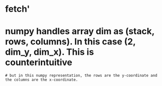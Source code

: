 # fetch'

 # numpy handles array dim as (stack, rows, columns). In this case (2, dim_y, dim_x). This is counterintuitive
    # but in this numpy representation, the rows are the y-coordinate and the columns are the x-coordinate.

